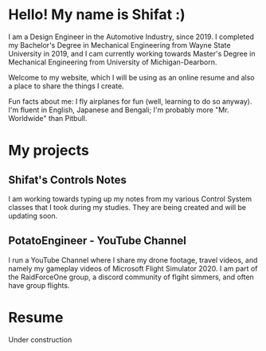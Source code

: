 # Hello! My name is Shifat :)

I am a Design Engineer in the Automotive Industry, since 2019. I completed my Bachelor's Degree in Mechanical Engineering from Wayne State University in 2019, and I cam currently working towards Master's Degree in Mechanical Engineering from University of Michigan-Dearborn. 

Welcome to my website, which I will be using as an online resume and also a place to share the things I create. 

Fun facts about me: I fly airplanes for fun (well, learning to do so anyway). I'm fluent in English, Japanese and Bengali; I'm probably more "Mr. Worldwide" than Pitbull.

# My projects

## Shifat's Controls Notes
I am working towards typing up my notes from my various Control System classes that I took during my studies. They are being created and will be updating soon.

## PotatoEngineer - YouTube Channel
I run a YouTube Channel where I share my drone footage, travel videos, and namely my gameplay videos of Microsoft Flight Simulator 2020. I am part of the RaidForceOne group, a discord community of flgiht simmers, and often have group flights. 

# Resume
Under construction